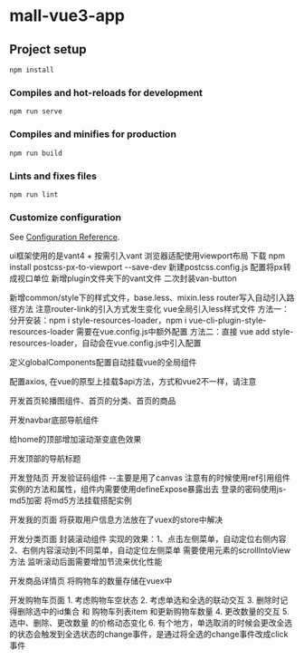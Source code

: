 <!--
 * @Date: 2022-12-27 20:44:21
 * @LastEditors: zhangshuangli
 * @LastEditTime: 2023-01-01 22:42:36
 * @Description: 这是****文件
-->
# mall-vue3-app

## Project setup
```
npm install
```

### Compiles and hot-reloads for development
```
npm run serve
```

### Compiles and minifies for production
```
npm run build
```

### Lints and fixes files
```
npm run lint
```

### Customize configuration
See [Configuration Reference](https://cli.vuejs.org/config/).

ui框架使用的是vant4 + 按需引入vant
浏览器适配使用viewport布局
下载 npm install postcss-px-to-viewport --save-dev
新建postcss.config.js 配置将px转成视口单位
新增plugin文件夹下的vant文件 二次封装van-button

新增common/style下的样式文件，base.less、mixin.less
router写入自动引入路径方法
注意router-link的引入方式发生变化
vue全局引入less样式文件
方法一：
分开安装：npm i style-resources-loader，npm i vue-cli-plugin-style-resources-loader
需要在vue.config.js中额外配置
方法二：直接 vue add style-resources-loader，自动会在vue.config.js中引入配置

定义globalComponents配置自动挂载vue的全局组件

配置axios, 在vue的原型上挂载$api方法，方式和vue2不一样，请注意

开发首页轮播图组件、首页的分类、首页的商品

开发navbar底部导航组件

给home的顶部增加滚动渐变底色效果

开发顶部的导航标题

开发登陆页
    开发验证码组件 --主要是用了canvas
    注意有的时候使用ref引用组件实例的方法和属性，组件内需要使用defineExpose暴露出去
    登录的密码使用js-md5加密 将md5方法挂载搭配实例

开发我的页面
    将获取用户信息方法放在了vuex的store中解决

开发分类页面
    封装滚动组件
    实现的效果：1、点击左侧菜单，自动定位右侧内容   2、右侧内容滚动到不同菜单，自动定位左侧菜单
                需要使用元素的scrollIntoView方法
                监听滚动后面需要增加节流来优化性能

开发商品详情页
    将购物车的数量存储在vuex中

开发购物车页面
    1. 考虑购物车空状态
    2. 考虑单选和全选的联动交互
    3. 删除时记得删除选中的id集合 和 购物车列表item 和更新购物车数量
    4. 更改数量的交互
    5. 选中、删除、更改数量 的价格动态变化
    6. 有个地方，单选取消的时候会更改全选的状态会触发到全选状态的change事件，是通过将全选的change事件改成click事件